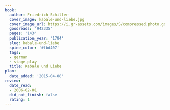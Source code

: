```yaml
---
book:
  author: Friedrich Schiller
  cover_image: kabale-und-liebe.jpg
  cover_image_url: https://i.gr-assets.com/images/S/compressed.photo.goodreads.com/books/1179652398l/942335.jpg
  goodreads: '942335'
  pages: '143'
  publication_year: '1784'
  slug: kabale-und-liebe
  spine_color: '#fbd407'
  tags:
  - german
  - stage-play
  title: Kabale und Liebe
plan:
  date_added: '2015-04-08'
review:
  date_read:
  - 2006-02-01
  did_not_finish: false
  rating: 1
---
```

